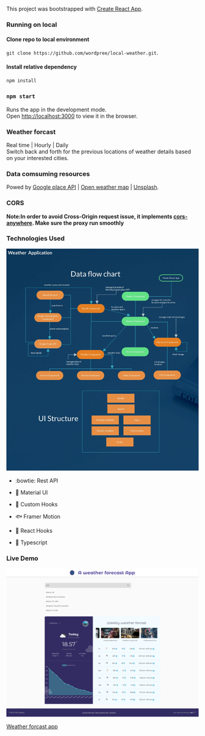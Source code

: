 This project was bootstrapped with [Create React App](https://github.com/facebook/create-react-app).

### Running on local

#### Clone repo to local environment

`git clone https://github.com/wordpree/local-weather.git`.

#### Install relative dependency

`npm install`

### `npm start`

Runs the app in the development mode.<br />
Open [http://localhost:3000](http://localhost:3000) to view it in the browser.

### Weather forcast

Real time | Hourly | Daily <br />
Switch back and forth for the previous locations of weather details based on your interested cities.

### Data comsuming resources

Powed by [Google place API](https://developers.google.com/places/web-service/overview) | [Open weather map](https://openweathermap.org/) | [Unsplash](https://www.unsplash.com/).

### CORS

**Note:In order to avoid Cross-Origin request issue, it implements [cors-anywhere](https://cors-anywhere.herokuapp.com/). Make sure the proxy run smoothly**

### Technologies Used

![App data flowchart](src/assets/weather-flow.jpg)

- :bowtie: Rest API

- :koala: Material UI

- :dog: Custom Hooks

- :fish: Framer Motion

- :sunflower: React Hooks

- :bear: Typescript

### Live Demo

![screenshot of the website](/src/assets/weather-app.png)

[Weather forcast app](https://inspiring-weather.netlify.app/)
